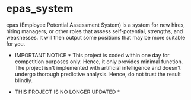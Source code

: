 # epas_system
epas (Employee Potential Assessment System) is a system for new hires, hiring managers, or other roles that assess self-potential, strengths, and weaknesses. It will then output some positions that may be more suitable for you.

* IMPORTANT NOTICE *
This project is coded within one day for competition purposes only. Hence, it only provides minimal function. The project isn't implemented with artificial intelligence and doesn't undergo thorough predictive analysis. Hence, do not trust the result blindly.

* THIS PROJECT IS NO LONGER UPDATED *
